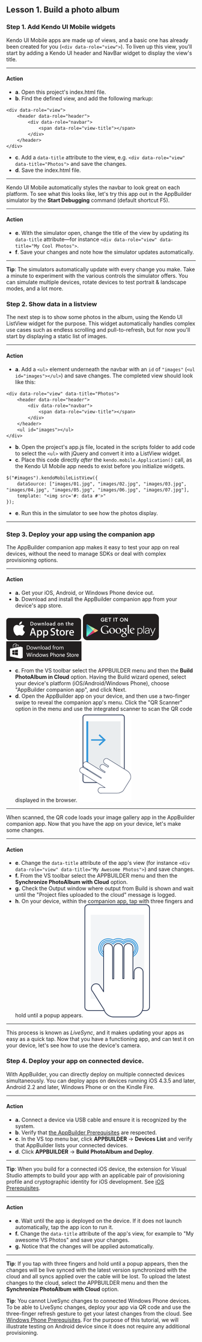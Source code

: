 ## Lesson 1. Build a photo album

### Step 1. Add Kendo UI Mobile widgets

Kendo UI Mobile apps are made up of views, and a basic one has already been created for you (`<div data-role="view">`). To liven up this view, you'll start by adding a Kendo UI header and NavBar widget to display the view's title.

<hr data-action="start" />

#### Action

* **a**. Open this project's index.html file.
* **b**. Find the defined view, and add the following markup:
```
<div data-role="view">
    <header data-role="header">
        <div data-role="navbar">
            <span data-role="view-title"></span>
        </div>
    </header>
</div>
```

* **c**. Add a `data-title` attribute to the view, e.g. `<div data-role="view" data-title="Photos">` and save the changes.
* **d**. Save the index.html file.

<hr data-action="end" />

Kendo UI Mobile automatically styles the navbar to look great on each platform. To see what this looks like, let's try this app out in the AppBuilder simulator by the **Start Debugging** command (default shortcut F5).

<hr data-action="start" />

#### Action

* **e**. With the simulator open, change the title of the view by updating its `data-title` attribute—for instance `<div data-role="view" data-title="My Cool Photos">`.
* **f**. Save your changes and note how the simulator updates automatically.

<hr data-action="end" />

**Tip**: The simulators automatically update with every change you make. Take a minute to experiment with the various controls the simulator offers. You can simulate multiple devices, rotate devices to test portrait & landscape modes, and a lot more.

### Step 2. Show data in a listview

The next step is to show some photos in the album, using the Kendo UI ListView widget for the purpose. This widget automatically handles complex use cases such as endless scrolling and pull-to-refresh, but for now you'll start by displaying a static list of images.

<hr data-action="start" />

#### Action

* **a**. Add a `<ul>` element underneath the navbar with an `id` of `"images"` (`<ul id="images"></ul>`) and save changes. The completed view should look like this:
```
<div data-role="view" data-title="Photos">
    <header data-role="header">
        <div data-role="navbar">
            <span data-role="view-title"></span>
        </div>
    </header>
    <ul id="images"></ul>
</div>
```
* **b**. Open the project's app.js file, located in the scripts folder to add code to select the `<ul>` with jQuery and convert it into a ListView widget. 
* **c**. Place this code directly *after* the `kendo.mobile.Application()` call, as the Kendo UI Mobile app needs to exist before you initialize widgets.
```
$("#images").kendoMobileListView({
    dataSource: ["images/01.jpg", "images/02.jpg", "images/03.jpg", "images/04.jpg", "images/05.jpg", "images/06.jpg", "images/07.jpg"],
    template: "<img src='#: data #'>"
});
```
* **e**. Run this in the simulator to see how the photos display.

<hr data-action="end" />

### Step 3. Deploy your app using the companion app

The AppBuilder companion app makes it easy to test your app on real devices, without the need to manage SDKs or deal with complex provisioning options.

<hr data-action="start" />

#### Action

* **a.** Get your iOS, Android, or Windows Phone device out.
* **b**. Download and install the AppBuilder companion app from your device's app store.

[![iOS app store](images/app-store-icon.png)](https://itunes.apple.com/us/app/telerik-appbuilder/id527547398?mt=8)
[![Google Play](images/google-play-icon.png)](https://play.google.com/store/apps/details?id=com.telerik.AppBuilder&hl=en)
[![Windows Phone Store](images/windows-phone-store-icon.png)](https://www.windowsphone.com/en-us/store/app/appbuilder/0171d46b-b5f2-43d9-a36b-0a78c9692aab?signin=true)

* **c**. From the VS toolbar select the APPBUILDER menu and then the **Build PhotoAlbum in Cloud** option. Having the Build wizard opened, select your device's platform (iOS/Android/Windows Phone), choose "AppBuilder companion app", and click Next.
* **d**. Open the AppBuilder app on your device, and then use a two-finger swipe to reveal the companion app's menu. Click the "QR Scanner" option in the menu and use the integrated scanner to scan the QR code displayed in the browser.
![Using a two-finger swipe on your device](images/swipe.png)

<hr data-action="end" />

When scanned, the QR code loads your image gallery app in the AppBuilder companion app. Now that you have the app on your device, let's make some changes.

<hr data-action="start" />

#### Action

* **e**. Change the `data-title` attribute of the app's view (for instance `<div data-role="view" data-title="My Awesome Photos">`) and save changes.
* **f.** From the VS toolbar select the APPBUILDER menu and then the **Synchronize PhotoAlbum with Cloud** option.
* **g.** Check the Output window where output from Build is shown and wait until the "Project files uploaded to the cloud" message is logged.
* **h**. On your device, within the companion app, tap with three fingers and hold until a popup appears.
![Using a three-finger refresh on your device](images/three-finger-tap.png)

<hr data-action="end" />

This process is known as *LiveSync*, and it makes updating your apps as easy as a quick tap. Now that you have a functioning app, and can test it on your device, let's see how to use the device's camera.

### Step 4. Deploy your app on connected device.

With AppBuilder, you can directly deploy on multiple connected devices simultaneously. You can deploy apps on devices running iOS 4.3.5 and later, Android 2.2 and later, Windows Phone or on the Kindle Fire.

<hr data-action="start" />

#### Action

* **a.** Connect a device via USB cable and ensure it is recognized by the system.
* **b**. Verify that [the AppBuilder Prerequisites](http://docs.telerik.com/platform/appbuilder/cordova/running-on-devices/running-on-connected-devices/deploy-connected#appbuilder-prerequisites) are respected.
* **c**. In the VS top menu bar, click **APPBUILDER** → **Devices List** and verify that AppBuilder lists your connected devices.
* **d**. Click **APPBUILDER** → **Build PhotoAlbum and Deploy**.

<hr data-action="end" />

**Tip**: When you build for a connected iOS device, the extension for Visual Studio attempts to build your app with an applicable pair of provisioning profile and cryptographic identity for iOS development. See [iOS Prerequisites](http://docs.telerik.com/platform/appbuilder/cordova/running-on-devices/running-on-connected-devices/deploy-connected#ios-prerequisites).

<hr data-action="start" />

#### Action

* **e**. Wait until the app is deployed on the device. If it does not launch automatically, tap the app icon to run it.
* **f.** Change the `data-title` attribute of the app's view, for example to "My awesome VS Photos" and save your changes.
* **g.** Notice that the changes will be applied automatically.

<hr data-action="end" />

**Tip**: If you tap with three fingers and hold until a popup appears, then the changes will be live synced with the latest version synchronized with the cloud and all syncs applied over the cable will be lost. To upload the latest changes to the cloud, select the APPBUILDER menu and then the **Synchronize PhotoAlbum with Cloud** option.

**Tip**: You cannot LiveSync changes to connected Windows Phone devices. To be able to LiveSync changes, deploy your app via QR code and use the three-finger refresh gesture to get your latest changes from the cloud. See [Windows Phone Prerequisites](http://docs.telerik.com/platform/appbuilder/cordova/running-on-devices/running-on-connected-devices/deploy-connected#windows-phone-prerequisites).
For the purpose of this tutorial, we will illustrate testing on Android device since it does not require any additional provisioning.
